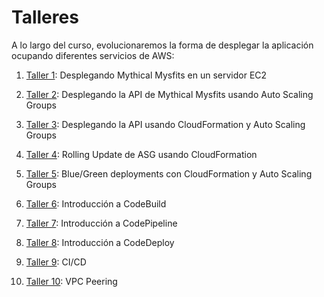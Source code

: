 # Talleres

A lo largo del curso, evolucionaremos la forma de desplegar la aplicación ocupando diferentes servicios de AWS:

1. [Taller 1](./01/README.md): Desplegando Mythical Mysfits en un servidor EC2

2. [Taller 2](./02/README.md): Desplegando la API de Mythical Mysfits usando Auto Scaling Groups

3. [Taller 3](./03/README.md): Desplegando la API usando CloudFormation y Auto Scaling Groups

4. [Taller 4](./04/README.md): Rolling Update de ASG usando CloudFormation

5. [Taller 5](./05/README.md): Blue/Green deployments con CloudFormation y Auto Scaling Groups

6. [Taller 6](./06/README.md): Introducción a CodeBuild

7. [Taller 7](./07/README.md): Introducción a CodePipeline

8. [Taller 8](./08/README.md): Introducción a CodeDeploy

9. [Taller 9](./09/README.md): CI/CD

10. [Taller 10](./10/README.md): VPC Peering
